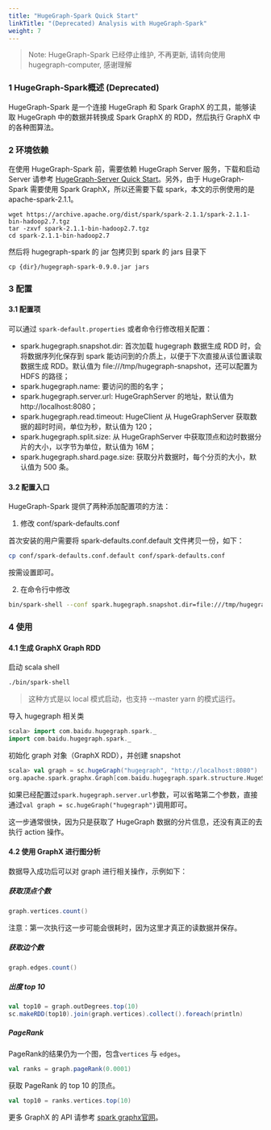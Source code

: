```yaml
---
title: "HugeGraph-Spark Quick Start"
linkTitle: "(Deprecated) Analysis with HugeGraph-Spark"
weight: 7
---
```


> Note: HugeGraph-Spark 已经停止维护, 不再更新, 请转向使用 hugegraph-computer, 感谢理解

### 1 HugeGraph-Spark概述 (Deprecated)

HugeGraph-Spark 是一个连接 HugeGraph 和 Spark GraphX 的工具，能够读取 HugeGraph 中的数据并转换成 Spark GraphX 的 RDD，然后执行 GraphX 中的各种图算法。

### 2 环境依赖

在使用 HugeGraph-Spark 前，需要依赖 HugeGraph Server 服务，下载和启动 Server 请参考 [HugeGraph-Server Quick Start](/docs/quickstart/hugegraph-server)。另外，由于 HugeGraph-Spark 需要使用 Spark GraphX，所以还需要下载 spark，本文的示例使用的是 apache-spark-2.1.1。

```
wget https://archive.apache.org/dist/spark/spark-2.1.1/spark-2.1.1-bin-hadoop2.7.tgz
tar -zxvf spark-2.1.1-bin-hadoop2.7.tgz
cd spark-2.1.1-bin-hadoop2.7
```

然后将 hugegraph-spark 的 jar 包拷贝到 spark 的 jars 目录下

```
cp {dir}/hugegraph-spark-0.9.0.jar jars
```

### 3 配置

#### 3.1 配置项

可以通过 `spark-default.properties` 或者命令行修改相关配置：

- spark.hugegraph.snapshot.dir: 首次加载 hugegraph 数据生成 RDD 时，会将数据序列化保存到 spark 能访问到的介质上，以便于下次直接从该位置读取数据生成 RDD。默认值为 file:///tmp/hugegraph-snapshot，还可以配置为 HDFS 的路径；
- spark.hugegraph.name: 要访问的图的名字；
- spark.hugegraph.server.url: HugeGraphServer 的地址，默认值为 http://localhost:8080；
- spark.hugegraph.read.timeout: HugeClient 从 HugeGraphServer 获取数据的超时时间，单位为秒，默认值为 120；
- spark.hugegraph.split.size: 从 HugeGraphServer 中获取顶点和边时数据分片的大小，以字节为单位，默认值为 16M；
- spark.hugegraph.shard.page.size: 获取分片数据时，每个分页的大小，默认值为 500 条。

#### 3.2 配置入口

HugeGraph-Spark 提供了两种添加配置项的方法：

1. 修改 conf/spark-defaults.conf

  首次安装的用户需要将 spark-defaults.conf.default 文件拷贝一份，如下：

  ```bash
  cp conf/spark-defaults.conf.default conf/spark-defaults.conf
  ```

  按需设置即可。

2. 在命令行中修改

  ```bash
  bin/spark-shell --conf spark.hugegraph.snapshot.dir=file:///tmp/hugegraph-snapshot2
  ```

### 4 使用

#### 4.1 生成 GraphX Graph RDD

启动 scala shell

```bash
./bin/spark-shell
```

> 这种方式是以 local 模式启动，也支持 --master yarn 的模式运行。 

导入 hugegraph 相关类

```scala
scala> import com.baidu.hugegraph.spark._
import com.baidu.hugegraph.spark._
```

初始化 graph 对象（GraphX RDD），并创建 snapshot

```scala
scala> val graph = sc.hugeGraph("hugegraph", "http://localhost:8080")
org.apache.spark.graphx.Graph[com.baidu.hugegraph.spark.structure.HugeSparkVertex,com.baidu.hugegraph.spark.structure.HugeSparkEdge] = org.apache.spark.graphx.impl.GraphImpl@1418a1bd
```

如果已经配置过`spark.hugegraph.server.url`参数，可以省略第二个参数，直接通过`val graph = sc.hugeGraph("hugegraph")`调用即可。

这一步通常很快，因为只是获取了 HugeGraph 数据的分片信息，还没有真正的去执行 action 操作。

#### 4.2 使用 GraphX 进行图分析

数据导入成功后可以对 graph 进行相关操作，示例如下：

##### 获取顶点个数

```scala
graph.vertices.count()
```

注意：第一次执行这一步可能会很耗时，因为这里才真正的读数据并保存。

##### 获取边个数

```scala
graph.edges.count()
```

##### 出度 top 10

```scala
val top10 = graph.outDegrees.top(10)
sc.makeRDD(top10).join(graph.vertices).collect().foreach(println)
```

##### PageRank

PageRank的结果仍为一个图，包含`vertices` 与 `edges`。

```scala
val ranks = graph.pageRank(0.0001)
```

获取 PageRank 的 top 10 的顶点。

```scala
val top10 = ranks.vertices.top(10)
```

更多 GraphX 的 API 请参考 [spark graphx官网](http://spark.apache.org/graphx/)。
